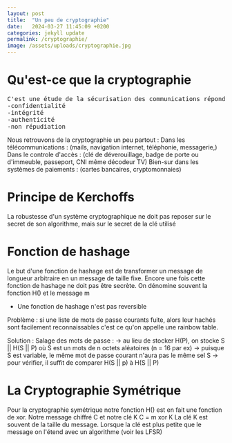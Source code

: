 ```yaml
---
layout: post
title:  "Un peu de cryptographie"
date:   2024-03-27 11:45:09 +0200
categories: jekyll update
permalink: /cryptographie/
image: /assets/uploads/cryptographie.jpg
---
```


# Qu'est-ce que la cryptographie
<pre>
C'est une étude de la sécurisation des communications répondant au besoin de sécurités : 
-confidentialité
-intégrité
-authenticité 
-non répudiation
</pre>
Nous retrouvons de la cryptographie un peu partout : 
Dans les télécommunications : (mails, navigation internet, téléphonie, messagerie,)
Dans le controle d'accès : (clé de déverouillage, badge de porte ou d'immeuble, passeport, CNI même décodeur TV)
Bien-sur dans les systèmes de paiements : (cartes bancaires, cryptomonnaies)
# Principe de Kerchoffs 
La robustesse d'un système cryptographique ne doit pas reposer sur le secret de son algorithme, mais sur le secret de la clé utilisé
# Fonction de hashage
Le but d'une fonction de hashage est de transformer un message de longueur arbitraire en un message de taille fixe.
Encore une fois cette fonction de hashage ne doit pas être secrète.
On dénomine souvent la fonction H() et le message m
- Une fonction de hashage n'est pas reversible

Problème : si une liste de mots de passe courants fuite, alors leur hachés sont facilement reconnaissables c'est ce qu'on appelle une rainbow table.

Solution : Salage des mots de passe :
→ au lieu de stocker H(P), on stocke S || H(S || P) où S est un mots de n octets aléatoires (n = 16 par ex)
→ puisque S est variable, le même mot de passe courant n'aura pas le même sel S
→ pour vérifier, il suffit de comparer H(S || p) à H(S || P)

# La Cryptographie Symétrique
Pour la cryptographie symétrique notre fonction H() est en fait une fonction de xor.
Notre message chiffré C et notre clé K
C = m xor K
La clé K est souvent de la taille du message. Lorsque la clé est plus petite que le message on l'étend avec un algorithme (voir les LFSR)